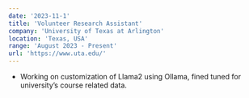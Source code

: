 ```yaml
---
date: '2023-11-1'
title: 'Volunteer Research Assistant'
company: 'University of Texas at Arlington'
location: 'Texas, USA'
range: 'August 2023 - Present'
url: 'https://www.uta.edu/'
---
```


- Working on customization of Llama2 using Ollama, fined tuned for university’s course related data.
